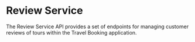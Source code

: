 # Review Service

The Review Service API provides a set of endpoints for managing customer reviews of tours
within the Travel Booking application.